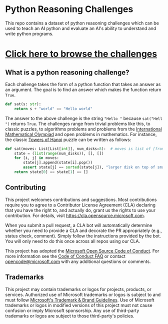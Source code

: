 # Python Reasoning Challenges

This repo contains a dataset of python reasoning challenges which can be used to teach an AI python and evaluate an AI's ability to understand and write python programs. 

# [Click here to browse the challenges](/problems/README.md)

## What is a python reasoning challenge?

Each challenge takes the form of a python function that takes an answer as an argument. The goal is to find an answer which makes the function return `True`.

```python
def sat(s: str):
    return s + "world" == "Hello world"
```

The answer to the above challenge is the string `"Hello "` because `sat("Hell ")` returns `True`. The challenges range from trivial problems like this, to classic puzzles, to algorithms problems and problems from the [International Mathematical Olympiad](https://en.wikipedia.org/wiki/International_Mathematical_Olympiad) and open problems in mathematics. For instance, the classic [Towers of Hanoi](https://en.wikipedia.org/wiki/Tower_of_Hanoi) puzzle can be written as follows:

```python
def sat(moves: List[List[int]], num_disks=8):  # moves is list of [from, to] pairs
    state = (list(range(num_disks)), [], [])
    for [i, j] in moves:
        state[j].append(state[i].pop())
        assert state[j] == sorted(state[j]), "larger disk on top of smaller disk"
    return state[0] == state[1] == []

```


## Contributing

This project welcomes contributions and suggestions.  Most contributions require you to agree to a
Contributor License Agreement (CLA) declaring that you have the right to, and actually do, grant us
the rights to use your contribution. For details, visit https://cla.opensource.microsoft.com.

When you submit a pull request, a CLA bot will automatically determine whether you need to provide
a CLA and decorate the PR appropriately (e.g., status check, comment). Simply follow the instructions
provided by the bot. You will only need to do this once across all repos using our CLA.

This project has adopted the [Microsoft Open Source Code of Conduct](https://opensource.microsoft.com/codeofconduct/).
For more information see the [Code of Conduct FAQ](https://opensource.microsoft.com/codeofconduct/faq/) or
contact [opencode@microsoft.com](mailto:opencode@microsoft.com) with any additional questions or comments.

## Trademarks

This project may contain trademarks or logos for projects, products, or services. Authorized use of Microsoft 
trademarks or logos is subject to and must follow 
[Microsoft's Trademark & Brand Guidelines](https://www.microsoft.com/en-us/legal/intellectualproperty/trademarks/usage/general).
Use of Microsoft trademarks or logos in modified versions of this project must not cause confusion or imply Microsoft sponsorship.
Any use of third-party trademarks or logos are subject to those third-party's policies.
